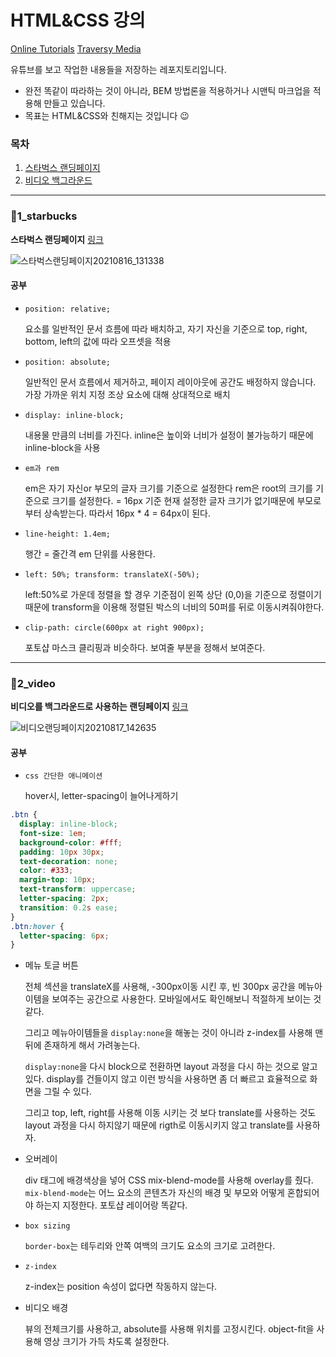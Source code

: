 # HTML&CSS 강의

[Online Tutorials](https://www.youtube.com/channel/UCbwXnUipZsLfUckBPsC7Jog)
[Traversy Media](https://www.youtube.com/channel/UC29ju8bIPH5as8OGnQzwJyA)

유튜브를 보고 작업한 내용들을 저장하는 레포지토리입니다.

- 완전 똑같이 따라하는 것이 아니라, BEM 방법론을 적용하거나 시맨틱 마크업을 적용해 만들고 있습니다.
- 목표는 HTML&CSS와 친해지는 것입니다 😉

### 목차

1. [스타벅스 랜딩페이지](#1_starbucks)
2. [비디오 백그라운드](#2_video)

---

### 📁1_starbucks

**스타벅스 랜딩페이지** [링크](https://www.youtube.com/watch?v=91Q6RvKvd7o)

![스타벅스랜딩페이지20210816_131338](https://user-images.githubusercontent.com/44540726/129510676-6caf25a2-8302-4783-a598-52fc5b22c30c.gif)

#### 공부

- `position: relative;`

  요소를 일반적인 문서 흐름에 따라 배치하고, 자기 자신을 기준으로 top, right, bottom, left의 값에 따라 오프셋을 적용

- `position: absolute;`

  일반적인 문서 흐름에서 제거하고, 페이지 레이아웃에 공간도 배정하지 않습니다.
  가장 가까운 위치 지정 조상 요소에 대해 상대적으로 배치

- `display: inline-block;`

  내용물 만큼의 너비를 가진다. inline은 높이와 너비가 설정이 불가능하기 때문에 inline-block을 사용

- `em과 rem`

  em은 자기 자신or 부모의 글자 크기를 기준으로 설정한다
  rem은 root의 크기를 기준으로 크기를 설정한다. = 16px 기준
  현재 설정한 글자 크기가 없기때문에 부모로 부터 상속받는다.
  따라서 16px \* 4 = 64px이 된다.

- `line-height: 1.4em;`

  행간 = 줄간격
  em 단위를 사용한다.

- `left: 50%; transform: translateX(-50%);`

  left:50%로 가운데 정렬을 할 경우
  기준점이 왼쪽 상단 (0,0)을 기준으로 정렬이기 때문에
  transform을 이용해 정렬된 박스의 너비의 50퍼를 뒤로 이동시켜줘야한다.

- `clip-path: circle(600px at right 900px);`

  포토샵 마스크 클리핑과 비슷하다. 보여줄 부분을 정해서 보여준다.

---

### 📁2_video

**비디오를 백그라운드로 사용하는 랜딩페이지** [링크](https://www.youtube.com/watch?v=8MgpE2DTTKA)

![비디오랜딩페이지20210817_142635](https://user-images.githubusercontent.com/44540726/129668487-27a42260-f0d3-4f77-9d6c-3a0e04141525.gif)

#### 공부

- `css 간단한 애니메이션`

  hover시, letter-spacing이 늘어나게하기

```css
.btn {
  display: inline-block;
  font-size: 1em;
  background-color: #fff;
  padding: 10px 30px;
  text-decoration: none;
  color: #333;
  margin-top: 10px;
  text-transform: uppercase;
  letter-spacing: 2px;
  transition: 0.2s ease;
}
.btn:hover {
  letter-spacing: 6px;
}
```

- 메뉴 토글 버튼

  전체 섹션을 translateX를 사용해, -300px이동 시킨 후, 빈 300px 공간을 메뉴아이템을 보여주는 공간으로 사용한다.
  모바일에서도 확인해보니 적절하게 보이는 것 같다.

  그리고 메뉴아이템들을 `display:none`을 해놓는 것이 아니라 z-index를 사용해 맨 뒤에 존재하게 해서 가려놓는다.

  `display:none`을 다시 block으로 전환하면 layout 과정을 다시 하는 것으로 알고있다. display를 건들이지 않고 이런 방식을 사용하면 좀 더 빠르고 효율적으로 화면을 그릴 수 있다.

  그리고 top, left, right를 사용해 이동 시키는 것 보다 translate를 사용하는 것도 layout 과정을 다시 하지않기 때문에 rigth로 이동시키지 않고 translate를 사용하자.

- 오버레이

  div 태그에 배경색상을 넣어 CSS mix-blend-mode를 사용해 overlay를 줬다.
  `mix-blend-mode`는 어느 요소의 콘텐츠가 자신의 배경 및 부모와 어떻게 혼합되어야 하는지 지정한다.
  포토샵 레이어랑 똑같다.

- `box sizing`

  `border-box`는 테두리와 안쪽 여백의 크기도 요소의 크기로 고려한다.

- `z-index`

  z-index는 position 속성이 없다면 작동하지 않는다.

- 비디오 배경

  뷰의 전체크기를 사용하고, absolute를 사용해 위치를 고정시킨다.
  object-fit을 사용해 영상 크기가 가득 차도록 설정한다.
